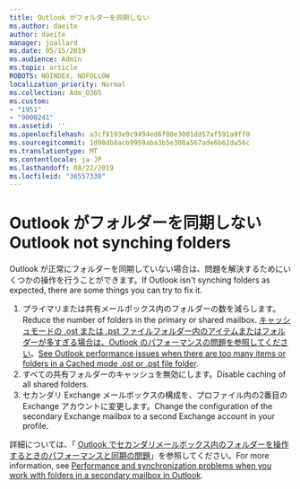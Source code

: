 ```yaml
---
title: Outlook がフォルダーを同期しない
ms.author: daeite
author: daeite
manager: joallard
ms.date: 05/15/2019
ms.audience: Admin
ms.topic: article
ROBOTS: NOINDEX, NOFOLLOW
localization_priority: Normal
ms.collection: Adm_O365
ms.custom:
- "1951"
- "9000241"
ms.assetid: ''
ms.openlocfilehash: a3cf9193e9c9494ed6f00e3001dd57af591a9ff0
ms.sourcegitcommit: 1d98db8acb9959aba3b5e308a567ade6b62da56c
ms.translationtype: MT
ms.contentlocale: ja-JP
ms.lasthandoff: 08/22/2019
ms.locfileid: "36557330"
---
```

# <a name="outlook-not-synching-folders"></a><span data-ttu-id="1d9ff-102">Outlook がフォルダーを同期しない</span><span class="sxs-lookup"><span data-stu-id="1d9ff-102">Outlook not synching folders</span></span>

<span data-ttu-id="1d9ff-103">Outlook が正常にフォルダーを同期していない場合は、問題を解決するためにいくつかの操作を行うことができます。</span><span class="sxs-lookup"><span data-stu-id="1d9ff-103">If Outlook isn't synching folders as expected, there are some things you can try to fix it.</span></span>

1. <span data-ttu-id="1d9ff-104">プライマリまたは共有メールボックス内のフォルダーの数を減らします。</span><span class="sxs-lookup"><span data-stu-id="1d9ff-104">Reduce the number of folders in the primary or shared mailbox.</span></span> <span data-ttu-id="1d9ff-105">[キャッシュモードの .ost または .pst ファイルフォルダー内のアイテムまたはフォルダーが多すぎる場合は、Outlook のパフォーマンスの問題を参照してください](https://support.microsoft.com/help/2768656)。</span><span class="sxs-lookup"><span data-stu-id="1d9ff-105">[See Outlook performance issues when there are too many items or folders in a Cached mode .ost or .pst file folder](https://support.microsoft.com/help/2768656).</span></span>
2. <span data-ttu-id="1d9ff-106">すべての共有フォルダーのキャッシュを無効にします。</span><span class="sxs-lookup"><span data-stu-id="1d9ff-106">Disable caching of all shared folders.</span></span>
3. <span data-ttu-id="1d9ff-107">セカンダリ Exchange メールボックスの構成を、プロファイル内の2番目の Exchange アカウントに変更します。</span><span class="sxs-lookup"><span data-stu-id="1d9ff-107">Change the configuration of the secondary Exchange mailbox to a second Exchange account in your profile.</span></span>

<span data-ttu-id="1d9ff-108">詳細については、「 [Outlook でセカンダリメールボックス内のフォルダーを操作するときのパフォーマンスと同期の問題](https://support.microsoft.com/help/3115602)」を参照してください。</span><span class="sxs-lookup"><span data-stu-id="1d9ff-108">For more information, see [Performance and synchronization problems when you work with folders in a secondary mailbox in Outlook](https://support.microsoft.com/help/3115602).</span></span>